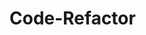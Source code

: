 # Code-Refactor
<!--Hello I'm James Gingirch and i was assigned this project to take prewritten code and personally edit the html with semantic tags and make sure the website would operate properly such as example making sure all the links work correctly. Then i was assigned to consolidate the css into a more proper formatting then finally comment all of my change in both the html and css-->


